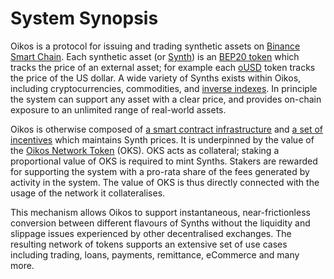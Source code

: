 # System Synopsis

Oikos is a protocol for issuing and trading synthetic assets on [Binance Smart Chain](https://www.binance.org/en/smartChain/). Each synthetic asset (or [Synth](tokens.md#synths)) is an [BEP20 token](https://academy.binance.com/en/glossary/bep-20/) which tracks the price of an external asset; for example each [oUSD](https://bscscan.com/token/0x6bf2be9468314281cd28a94c35f967cafd388325) token tracks the price of the US dollar. A wide variety of Synths exists within Oikos, including cryptocurrencies, commodities, and [inverse indexes](tokens.md#inverse-syths).
In principle the system can support any asset with a clear price, and provides on-chain exposure to an unlimited range of real-world assets.

Oikos is otherwise composed of [a smart contract infrastructure](contracts/index.md) and [a set of incentives](incentives.md) which maintains Synth prices. It is underpinned by the value of the [Oikos Network Token](tokens.md#oikos-network-token) (OKS). OKS acts as collateral; staking a proportional value of OKS is required to mint Synths. Stakers are rewarded for supporting the system with a pro-rata share of the fees generated by activity in the system. The value of OKS is thus directly connected with the usage of the network it collateralises.

This mechanism allows Oikos to support instantaneous, near-frictionless conversion between different flavours of Synths without the liquidity and slippage issues experienced by other decentralised exchanges. The resulting network of tokens supports an extensive set of use cases including trading, loans, payments, remittance, eCommerce and many more.